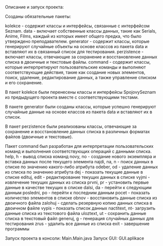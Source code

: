 Описание и запуск проекта:

Созданы обязательные пакеты:

kolekce - содержит классы и интерфейсы, связанные с интерфейсом Seznam.
data - включает собственные классы данных, такие как Serials, Anime, Films, каждый из которых имеет общего предка, что было утверждено преподавателем.
generator - содержит классы, которые генерируют случайные объекты на основе классов из пакета data и вставляют их в связанный список для тестирования.
perzistence - включает классы, отвечающие за сохранение и восстановление данных списка в двоичные и текстовые файлы.
command - содержит классы, которые интерпретируют пользовательские команды и выполняют соответствующие действия, такие как создание новых элементов, поиск, удаление, редактирование данных, а также управление списком и его сохранение.

В пакет kolekce были перенесены классы и интерфейсы SpojovySeznam из предыдущего проекта вместе с соответствующими тестами.

В пакете generator были созданы классы, которые успешно генерируют случайные данные на основе классов из пакета data и вставляют их в список.

В пакет perzistence были реализованы классы, отвечающие за сохранение и восстановление данных списка в различных форматах файлов (двоичные и текстовые).

Пакет command был разработан для интерпретации пользовательских команд и выполнения соответствующих операций с данными списка.
help, h      - вывод списка команд
novy, no     - создание нового экземпляра и вставка данных после текущего элемента
najdi, na, n - поиск данных в списке по значению какого-либо атрибута
odeber, od   - удаление данных из списка по значению атрибута
dej          - показать текущие данные в списке
edituj, edit - редактирование текущих данных в списке
vyjmi        - извлечение текущих данных из списка
prvni, pr    - установить первые данные в качестве текущих в списке
dalsi, da    - перейти к следующим данным
posledni, po - перейти к последним данным
pocet        - показать количество элементов в списке
obnov        - восстановить данные списка из двоичного файла
zalohuj      - сделать резервную копию данных списка в двоичном файле
vypis        - показать список данных
nactitext, nt- загрузить данные списка из текстового файла
uloztext, ut - сохранить данные списка в текстовый файл
generuj, g   - генерация случайных данных для тестирования
zrus         - удалить все данные из списка
exit         - завершение программы

Запуск проекта в консоли: Main.Main.java
Запуск GUI: GUI.aplikace
